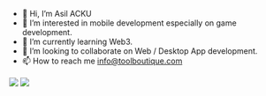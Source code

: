 - 👋 Hi, I’m Asil ACKU
- 👀 I’m interested in mobile development especially on game development.
- 🌱 I’m currently learning Web3.
- 💞️ I’m looking to collaborate on Web / Desktop App development.
- 📫 How to reach me info@toolboutique.com

<!---
KreiosX/KreiosX is a ✨ special ✨ repository because its `README.md` (this file) appears on your GitHub profile.
You can click the Preview link to take a look at your changes.
--->
<img align="center" src="https://www.vectorlogo.zone/logos/python/python-vertical.svg">
<img align="center" src="https://seeklogo.com/images/C/c-sharp-c-logo-02F17714BA-seeklogo.com.png">
